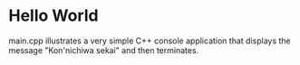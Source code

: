 # Hello World

main.cpp illustrates a very simple C++ console application that displays the message "Kon'nichiwa sekai" and then terminates.
